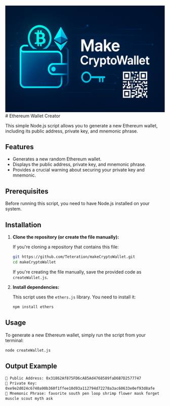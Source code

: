![alt text](image-2.png)# Ethereum Wallet Creator

This simple Node.js script allows you to generate a new Ethereum wallet, including its public address, private key, and mnemonic phrase.

## Features

- Generates a new random Ethereum wallet.
- Displays the public address, private key, and mnemonic phrase.
- Provides a crucial warning about securing your private key and mnemonic.

## Prerequisites

Before running this script, you need to have Node.js installed on your system.

## Installation

1.  **Clone the repository (or create the file manually):**

    If you're cloning a repository that contains this file:
    ```bash
    git https://github.com/Teteration/makeCryptoWallet.git
    cd makeCryptoWallet
    ```

    If you're creating the file manually, save the provided code as `createWallet.js`.

2.  **Install dependencies:**

    This script uses the `ethers.js` library. You need to install it:
    ```bash
    npm install ethers
    ```

## Usage

To generate a new Ethereum wallet, simply run the script from your terminal:

```bash
node createWallet.js
```

## Output Example

    📄 Public Address: 0x31862Af875FD6cA85Ad4768589faD6B7D2577747
    🤫 Private Key: 0xe9e2d024c6740a90b360f1ffee10d93a112794d72278a3ac60633e0ef93d8afe
    🔑 Mnemonic Phrase: favorite south pen loop shrimp flower mask forget muscle scout myth ask

